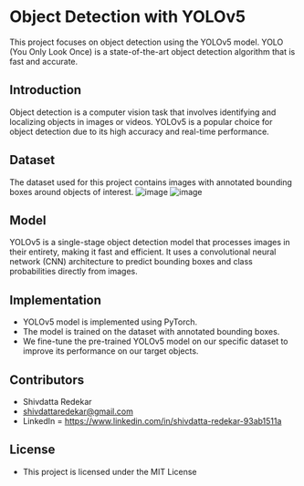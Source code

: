 # Object Detection with YOLOv5

This project focuses on object detection using the YOLOv5 model. YOLO (You Only Look Once) is a state-of-the-art object detection algorithm that is fast and accurate.

## Introduction

Object detection is a computer vision task that involves identifying and localizing objects in images or videos. YOLOv5 is a popular choice for object detection due to its high accuracy and real-time performance.

## Dataset

The dataset used for this project contains images with annotated bounding boxes around objects of interest. 
![image](https://github.com/shivdattaredekar/Object-DetectionYOLOV5/assets/46707992/7aedff2c-b7af-4b1f-a177-4404b144136a)
![image](https://github.com/shivdattaredekar/Object-DetectionYOLOV5/assets/46707992/04cde4a0-188d-40e1-b007-dc779448d0f7)


## Model

YOLOv5 is a single-stage object detection model that processes images in their entirety, making it fast and efficient. It uses a convolutional neural network (CNN) architecture to predict bounding boxes and class probabilities directly from images.

## Implementation

- YOLOv5 model is implemented using PyTorch.
- The model is trained on the dataset with annotated bounding boxes.
- We fine-tune the pre-trained YOLOv5 model on our specific dataset to improve its performance on our target objects.

## Contributors
  - Shivdatta Redekar
  - shivdattaredekar@gmail.com
  - LinkedIn = https://www.linkedin.com/in/shivdatta-redekar-93ab1511a

## License
  - This project is licensed under the MIT License
